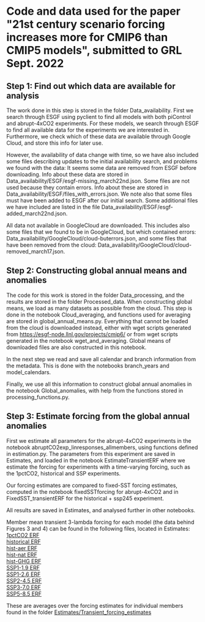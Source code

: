 # Code and data used for the paper "21st century scenario forcing increases more for CMIP6 than CMIP5 models", submitted to GRL Sept. 2022

## Step 1: Find out which data are available for analysis
The work done in this step is stored in the folder Data_availability.
First we search through ESGF using pyclient to find all models with both piControl and abrupt-4xCO2 experiments.
For these models, we search through ESGF to find all available data for the experiments we are interested in.
Furthermore, we check which of these data are available through Google Cloud, and store this info for later use.

However, the availability of data change with time, so we have also included some files describing updates to the initial availability search, and problems we found with the data:
It seems some data are removed from ESGF before downloading. Info about these data are stored in Data_availability/ESGF/esgf-missing_march22nd.json. Some files are not used because they contain errors. Info about these are stored in Data_availability/ESGF/files_with_errors.json.
We note also that some files must have been added to ESGF after our initial search. Some additional files we have included are listed in the file Data_availability/ESGF/esgf-added_march22nd.json. 

All data not available in GoogleCloud are downloaded. This includes also some files that we found to be in GoogleCloud, but which contained errors: Data_availability/GoogleCloud/cloud-buterrors.json, and some files that have been removed from the cloud: Data_availability/GoogleCloud/cloud-removed_march17.json.

## Step 2: Constructing global annual means and anomalies
The code for this work is stored in the folder Data_processing, and the results are stored in the folder Processed_data.
When constructing global means, we load as many datasets as possible from the cloud. This step is done in the notebook Cloud_averaging, and functions used for averaging are stored in global_annual_means.py. Everything that cannot be loaded from the cloud is downloaded instead, either with wget scripts generated from https://esgf-node.llnl.gov/projects/cmip6/ or from wget scripts generated in the notebook wget_and_averaging. Global means of downloaded files are also constructed in this notebook.

In the next step we read and save all calendar and branch information from the metadata. This is done with the notebooks branch_years and model_calendars.

Finally, we use all this information to construct global annual anomalies in the notebook Global_anomalies, with help from the functions stored in processing_functions.py.

## Step 3: Estimate forcing from the global annual anomalies
First we estimate all parameters for the abrupt-4xCO2 experiments in the notebook abruptCO2exp_linresponses_allmembers, using functions defined in estimation.py. The parameters from this experiment are saved in Estimates, and loaded in the notebook EstimateTransientERF where we estimate the forcing for experiments with a time-varying forcing, such as the 1pctCO2, historical and SSP experiments.

Our forcing estimates are compared to fixed-SST forcing estimates, computed in the notebook fixedSSTforcing for abrupt-4xCO2 and in FixedSST_transientERF for the historical + ssp245 experiment. 

All results are saved in Estimates, and analysed further in other notebooks.  

Member mean transient 3-lambda forcing for each model (the data behind Figures 3 and 4) can be found in the following files, located in Estimates:  
[1pctCO2 ERF](Estimates/member_mean_ERF_1pctCO2.csv)  
[historical ERF](Estimates/member_mean_ERF_historical.csv)  
[hist-aer ERF](Estimates/member_mean_ERF_hist-aer.csv)  
[hist-nat ERF](Estimates/member_mean_ERF_hist-nat.csv)  
[hist-GHG ERF](Estimates/member_mean_ERF_hist-GHG.csv)  
[SSP1-1.9 ERF](Estimates/member_mean_ERF_ssp119.csv)  
[SSP1-2.6 ERF](Estimates/member_mean_ERF_ssp126.csv)  
[SSP2-4.5 ERF](Estimates/member_mean_ERF_ssp245.csv)  
[SSP3-7.0 ERF](Estimates/member_mean_ERF_ssp370.csv)  
[SSP5-8.5 ERF](Estimates/member_mean_ERF_ssp585.csv)  

These are averages over the forcing estimates for individual members found in the folder [Estimates/Transient_forcing_estimates](Estimates/Transient_forcing_estimates)